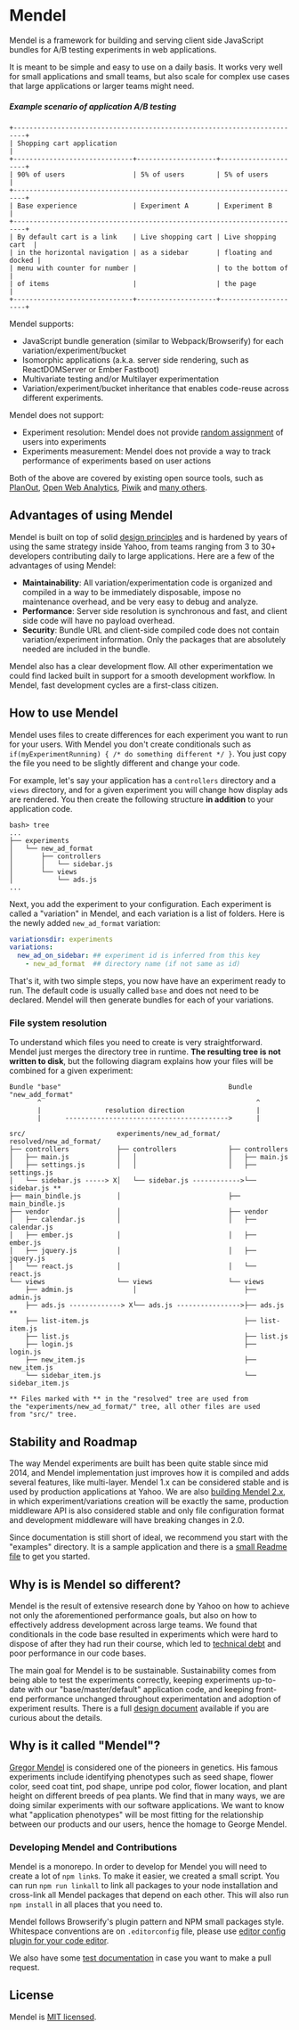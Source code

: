 # Mendel

Mendel is a framework for building and serving client side JavaScript bundles for A/B testing experiments in web applications.

It is meant to be simple and easy to use on a daily basis. It works very well for small applications and small teams, but also scale for complex use cases that large applications or larger teams might need.

##### Example scenario of application A/B testing

```
+-------------------------------------------------------------------------+
| Shopping cart application                                               |
+------------------------------+--------------------+---------------------+
| 90% of users                 | 5% of users        | 5% of users         |
+-------------------------------------------------------------------------+
| Base experience              | Experiment A       | Experiment B        |
+-------------------------------------------------------------------------+
| By default cart is a link    | Live shopping cart | Live shopping cart  |
| in the horizontal navigation | as a sidebar       | floating and docked |
| menu with counter for number |                    | to the bottom of    |
| of items                     |                    | the page            |
+------------------------------+--------------------+---------------------+
```

Mendel supports:

* JavaScript bundle generation (similar to Webpack/Browserify) for each variation/experiment/bucket
* Isomorphic applications (a.k.a. server side rendering, such as ReactDOMServer or Ember Fastboot)
* Multivariate testing and/or Multilayer experimentation
* Variation/experiment/bucket inheritance that enables code-reuse across different experiments.

Mendel does not support:

* Experiment resolution: Mendel does not provide [random assignment](https://en.wikipedia.org/wiki/Random_assignment) of users into experiments
* Experiments measurement: Mendel does not provide a way to track performance of experiments based on user actions

Both of the above are covered by existing open source tools, such as [PlanOut](http://facebook.github.io/planout/), [Open Web Analytics](http://www.openwebanalytics.com), [Piwik](https://piwik.org) and [many others](https://www.google.com/#q=open+source+web+analytics).

## Advantages of using Mendel

Mendel is built on top of solid [design principles](docs/Design.mdown) and is hardened by years of using the same strategy inside Yahoo, from teams ranging from 3 to 30+ developers contributing daily to large applications. Here are a few of the advantages of using Mendel:

  * **Maintainability**: All variation/experimentation code is organized and compiled in a way to be immediately disposable, impose no maintenance overhead, and be very easy to debug and analyze.
  * **Performance**: Server side resolution is synchronous and fast, and client side code will have no payload overhead.
  * **Security**: Bundle URL and client-side compiled code does not contain variation/experiment information. Only the packages that are absolutely needed are included in the bundle.

Mendel also has a clear development flow. All other experimentation we could find lacked built in support for a smooth development workflow. In Mendel, fast development cycles are a first-class citizen.

## How to use Mendel

Mendel uses files to create differences for each experiment you want to run for your users. With Mendel you don't create conditionals such as `if(myExperimentRunning) { /* do something different */ }`. You just copy the file you need to be slightly different and change your code.

For example, let's say your application has a `controllers` directory and a `views` directory, and for a given experiment you will change how display ads are rendered. You then create the following structure **in addition** to your application code.


```
bash> tree
...
├── experiments
│   └── new_ad_format
│       ├── controllers
│       │   └── sidebar.js
│       └── views
│           └── ads.js
...
```

Next, you add the experiment to your configuration. Each experiment is called a "variation" in Mendel, and each variation is a list of folders. Here is the newly added `new_ad_format` variation:

```yaml
variationsdir: experiments
variations:
  new_ad_on_sidebar: ## experiment id is inferred from this key
    - new_ad_format  ## directory name (if not same as id)
```

That's it, with two simple steps, you now have have an experiment ready to run. The default code is usually called `base` and does not need to be declared. Mendel will then generate bundles for each of your variations.

### File system resolution

To understand which files you need to create is very straightforward. Mendel just merges the directory tree in runtime. **The resulting tree is not written to disk**, but the following diagram explains how your files will be combined for a given experiment:

```
Bundle "base"                                          Bundle "new_add_format"
       ^                                                      ^
       |                resolution direction                  |
       |      ----------------------------------------->      |

src/                       experiments/new_ad_format/  resolved/new_ad_format/
├── controllers            ├── controllers             ├── controllers
│   ├── main.js            │   │                       │   ├── main.js
│   ├── settings.js        │   │                       │   ├── settings.js
│   └── sidebar.js -----> X│   └── sidebar.js ------------>└── sidebar.js **
├── main_bindle.js         │                           ├── main_bindle.js
├── vendor                 │                           ├── vendor
│   ├── calendar.js        │                           │   ├── calendar.js
│   ├── ember.js           │                           │   ├── ember.js
│   ├── jquery.js          │                           │   ├── jquery.js
│   └── react.js           │                           │   └── react.js
└── views                  └── views                   └── views
    ├── admin.js               │                           ├── admin.js
    ├── ads.js -------------> X└── ads.js ---------------->├── ads.js **
    ├── list-item.js                                       ├── list-item.js
    ├── list.js                                            ├── list.js
    ├── login.js                                           ├── login.js
    ├── new_item.js                                        ├── new_item.js
    └── sidebar_item.js                                    └── sidebar_item.js

** Files marked with ** in the "resolved" tree are used from
the "experiments/new_ad_format/" tree, all other files are used
from "src/" tree.

```

## Stability and Roadmap

The way Mendel experiments are built has been quite stable since mid 2014, and Mendel implementation just improves how it is compiled and adds several features, like multi-layer. Mendel 1.x can be considered stable and is used by production applications at Yahoo. We are also [building Mendel 2.x](docs/Roadmap.mdown), in which experiment/variations creation will be exactly the same, production middleware API is also considered stable and only file configuration format and development middleware will have breaking changes in 2.0.


Since documentation is still short of ideal, we recommend you start with the "examples" directory. It is a sample application and there is a [small Readme file](examples/Readme.mdown) to get you started.

## Why is is Mendel so different?

Mendel is the result of extensive research done by Yahoo on how to achieve not only the aforementioned performance goals, but also on how to effectively address development across large teams. We found that conditionals in the code base resulted in experiments which were hard to dispose of after they had run their course, which led to [technical debt](https://en.wikipedia.org/wiki/Technical_debt) and poor performance in our code bases.

The main goal for Mendel is to be sustainable. Sustainability comes from being able to test the experiments correctly, keeping experiments up-to-date with our "base/master/default" application code, and keeping front-end performance unchanged throughout experimentation and adoption of experiment results. There is a full [design document](docs/Design.mdown) available if you are curious about the details.

## Why is it called "Mendel"?

[Gregor Mendel](https://en.wikipedia.org/wiki/Gregor_Mendel) is considered one of the pioneers in genetics. His famous experiments include identifying phenotypes such as seed shape, flower color, seed coat tint, pod shape, unripe pod color, flower location, and plant height on different breeds of pea plants. We find that in many ways, we are doing similar experiments with our software applications. We want to know what "application phenotypes" will be most fitting for the relationship between our products and our users, hence the homage to George Mendel.

### Developing Mendel and Contributions

Mendel is a monorepo. In order to develop for Mendel you will need to create a lot of `npm link`s. To make it easier, we created a small script. You can run `npm run linkall` to link all packages to your node installation and cross-link all Mendel packages that depend on each other. This will also run `npm install` in all places that you need to.

Mendel follows Browserify's plugin pattern and NPM small packages style. Whitespace conventions are on `.editorconfig` file, please use [editor config plugin for your code editor](http://editorconfig.org).

We also have some [test documentation](docs/Tests.mdown) in case you want to make a pull request.

## License

Mendel is [MIT licensed](LICENSE).
